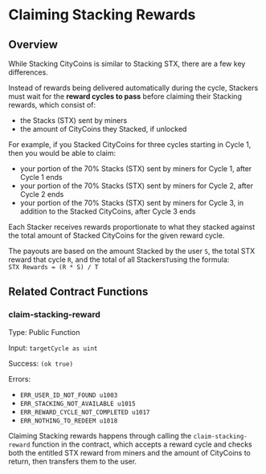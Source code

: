 # Claiming Stacking Rewards

## Overview

While Stacking CityCoins is similar to Stacking STX, there are a few key differences.

Instead of rewards being delivered automatically during the cycle, Stackers must wait for the **reward cycles to pass** before claiming their Stacking rewards, which consist of:

* the Stacks (STX) sent by miners
* the amount of CityCoins they Stacked, if unlocked

For example, if you Stacked CityCoins for three cycles starting in Cycle 1, then you would be able to claim:

* your portion of the 70% Stacks (STX) sent by miners for Cycle 1, after Cycle 1 ends
* your portion of the 70% Stacks (STX) sent by miners for Cycle 2, after Cycle 2 ends
* your portion of the 70% Stacks (STX) sent by miners for Cycle 3, in addition to the Stacked CityCoins, after Cycle 3 ends

Each Stacker receives rewards proportionate to what they stacked against the total amount of Stacked CityCoins for the given reward cycle.

The payouts are based on the amount Stacked by the user `S`, the total STX reward that cycle `R`, and the total of all Stackers`T`using the formula:\
`STX Rewards = (R * S) / T`

## Related Contract Functions

### claim-stacking-reward

Type: Public Function

Input: `targetCycle as uint`

Success: `(ok true)`

Errors:

* `ERR_USER_ID_NOT_FOUND u1003`
* `ERR_STACKING_NOT_AVAILABLE u1015`
* `ERR_REWARD_CYCLE_NOT_COMPLETED u1017`
* `ERR_NOTHING_TO_REDEEM u1018`

Claiming Stacking rewards happens through calling the `claim-stacking-reward` function in the contract, which accepts a reward cycle and checks both the entitled STX reward from miners and the amount of CityCoins to return, then transfers them to the user.

